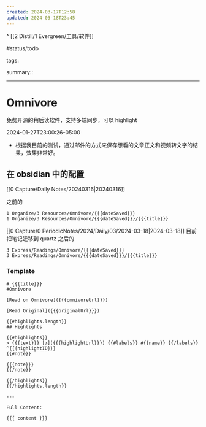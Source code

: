 ```yaml
---
created: 2024-03-17T12:58
updated: 2024-03-18T23:45
---
```

^ [[2 Distill/1 Evergreen/工具/软件]] 

#status/todo

tags: 

summary:: 

---

# Omnivore

免费开源的稍后读软件，支持多端同步，可以 highlight 

2024-01-27T23:00:26-05:00
- 根据我目前的测试，通过邮件的方式来保存想看的文章正文和视频转文字的结果，效果非常好。

## 在 obsidian 中的配置 

[[0 Capture/Daily Notes/20240316|20240316]]

之前的

```
1 Organize/3 Resources/Omnivore/{{{dateSaved}}} 
1 Organize/3 Resources/Omnivore/{{{dateSaved}}}/{{{title}}}
```

[[0 Capture/0 PeriodicNotes/2024/Daily/03/2024-03-18|2024-03-18]] 目前把笔记迁移到 quartz 之后的

```
3 Express/Readings/Omnivore/{{{dateSaved}}}
3 Express/Readings/Omnivore/{{{dateSaved}}}/{{{title}}} 
```

### Template 

```
# {{{title}}}
#Omnivore

[Read on Omnivore]({{{omnivoreUrl}}})

[Read Original]({{{originalUrl}}})

{{#highlights.length}}
## Highlights

{{#highlights}}
> {{{text}}} [⤴️]({{{highlightUrl}}}) {{#labels}} #{{name}} {{/labels}} ^{{{highlightID}}}
{{#note}}

{{{note}}}
{{/note}}

{{/highlights}}
{{/highlights.length}}

--- 

Full Content: 

{{{ content }}}

```



